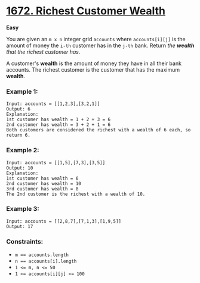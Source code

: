 # [1672. Richest Customer Wealth](https://leetcode.com/problems/richest-customer-wealth/)
**Easy**

You are given an `m x n` integer grid `accounts` where `accounts[i][j]` is the amount of money the `i-th` customer has in the `j-th` bank. Return *the **wealth** that the richest customer has.*

A customer's **wealth** is the amount of money they have in all their bank accounts. The richest customer is the customer that has the maximum **wealth**.

### Example 1:
```
Input: accounts = [[1,2,3],[3,2,1]]
Output: 6
Explanation:
1st customer has wealth = 1 + 2 + 3 = 6
2nd customer has wealth = 3 + 2 + 1 = 6
Both customers are considered the richest with a wealth of 6 each, so return 6.
```

### Example 2:
```
Input: accounts = [[1,5],[7,3],[3,5]]
Output: 10
Explanation:
1st customer has wealth = 6
2nd customer has wealth = 10
3rd customer has wealth = 8
The 2nd customer is the richest with a wealth of 10.
```

### Example 3:
```
Input: accounts = [[2,8,7],[7,1,3],[1,9,5]]
Output: 17
```

### Constraints:
* `m == accounts.length`
* `n == accounts[i].length`
* `1 <= m, n <= 50`
* `1 <= accounts[i][j] <= 100`